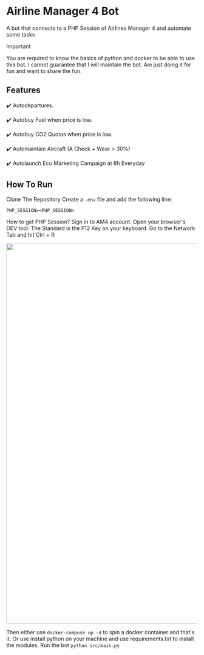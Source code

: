 # Airline Manager 4 Bot
A bot that connects to a PHP Session of Airlines Manager 4 and automate some tasks

> [!IMPORTANT]
> You are required to know the basics of python and docker to be able to use this bot.
> I cannot guarantee that I will maintain the bot. Am just doing it for fun and want to share the fun.

## Features
✔️ Autodepartures.

✔️ Autobuy Fuel when price is low.

✔️ Autobuy CO2 Quotas when price is low.

✔️ Automaintain Aircraft (A Check + Wear > 30%)

✔️ Autolaunch Eco Marketing Campaign at 8h Everyday

## How To Run
Clone The Repository
Create a `.env` file and add the following line:
```
PHP_SESSION=<PHP_SESSION>
```
How to get PHP Session?
Sign in to AM4 account.
Open your browser's DEV tool. The Standard is the F12 Key on your keyboard.
Go to the Network Tab and hit Ctrl + R

<img src="https://raw.githubusercontent.com/yanickflyer/airlinemanager4bot/master/img/phpsess.png" width="1000px">

Then either use `docker-compose up -d` to spin a docker container and that's it.
Or use install python on your machine and use requirements.txt to install the modules.
Run the bot `python src/main.py`